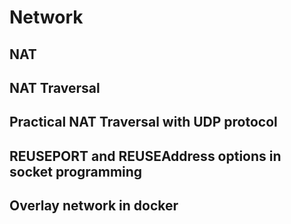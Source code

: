 
# Network

## NAT

## NAT Traversal

## Practical NAT Traversal with UDP protocol

## REUSEPORT and REUSEAddress options in socket programming 

## Overlay network in docker
